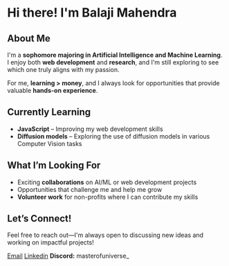 # Hi there!  I'm Balaji Mahendra 

## About Me  
I'm a **sophomore majoring in Artificial Intelligence and Machine Learning**. I enjoy both **web development** and **research**, and I'm still exploring to see which one truly aligns with my passion.  

For me, **learning > money**, and I always look for opportunities that provide valuable **hands-on experience**.  

## Currently Learning  
- **JavaScript** – Improving my web development skills  
- **Diffusion models** – Exploring the use of diffusion models in various Computer Vision tasks  

## What I’m Looking For  
- Exciting **collaborations** on AI/ML or web development projects  
- Opportunities that challenge me and help me grow  
- **Volunteer work** for non-profits where I can contribute my skills  

## Let’s Connect!  
Feel free to reach out—I'm always open to discussing new ideas and working on impactful projects!  

[Email](mailto:balajimahendrajakka@gmail.com) 
[Linkedin](https://www.linkedin.com/in/balajimahendra/) 
**Discord:** masterofuniverse_
